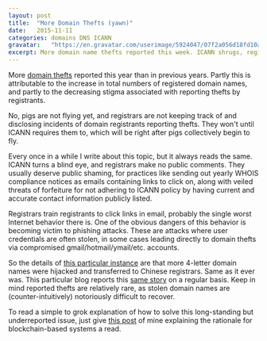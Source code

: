 ```yaml
---
layout: post
title:  "More Domain Thefts (yawn)"
date:   2015-11-11
categories: domains DNS ICANN
gravatar:	"https://en.gravatar.com/userimage/5924047/07f2a056d18fd10a7054b7c4d2e73ed8.jpeg"
excerpt: More domain name thefts reported this week. ICANN shrugs, registry operators claim to have their hands tied, registrars bury their heads in the sand, registrants get screwed. Same as it ever was.
---
```


More [domain thefts](https://letstalkbitcoin.com/blog/post/security-in-decentralized-domain-name-systems#domain_thefts) reported this year than in previous years. Partly this is attributable to the increase in total numbers of registered domain names, and partly to the decreasing stigma associated with reporting thefts by registrants. 

No, pigs are not flying yet, and registrars are not keeping track of and disclosing incidents of domain registrants reporting thefts. They won't until ICANN requires them to, which will be right after pigs collectively begin to fly.

Every once in a while I write about this topic, but it always reads the same. ICANN turns a blind eye, and registrars make no public comments. They usually deserve public shaming, for practices like sending out yearly WHOIS compliance notices as emails containing links to click on, along with veiled threats of forfeiture for not adhering to ICANN policy by having current and accurate contact information publicly listed. 

Registrars train registrants to click links in email, probably the single worst Internet behavior there is. One of the obvious dangers of this behavior is becoming victim to phishing attacks. These are attacks where user credentials are often stolen, in some cases leading directly to domain thefts via compromised gmail/hotmail/ymail/etc. accounts.

So the details of [this particular instance]() are that more 4-letter domain names were hijacked and transferred to Chinese registrars. Same as it ever was. This particular blog reports this [same story](http://domaingang.com/tag/stolen-domains/) on a regular basis. Keep in mind reported thefts are relatively rare, as stolen domain names are (counter-intuitively) notoriously difficult to recover.

To read a simple to grok explanation of how to solve this long-standing but underreported issue, just give [this post](https://letstalkbitcoin.com/blog/post/decentralized-dns-intro) of mine explaining the rationale for blockchain-based systems a read. 
